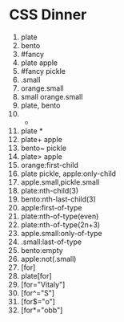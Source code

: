 # CSS Dinner

1. plate
2. bento
3. #fancy
4. plate apple
5. #fancy pickle
6. .small
7. orange.small
8. small orange.small
9. plate, bento
10. *
11. plate *
12. plate+ apple
13. bento~ pickle  
14. plate> apple
15. orange:first-child
16. plate pickle, apple:only-child
17. apple.small,pickle.small
18. plate:nth-child(3)
19. bento:nth-last-child(3)
20. apple:first-of-type
21. plate:nth-of-type(even)
22. plate:nth-of-type(2n+3)
23. apple.small:only-of-type
24. .small:last-of-type
25. bento:empty
26. apple:not(.small)
27. [for]
28. plate[for]
29. [for="Vitaly"]
30. [for^="S"]
31. [for$="o"]
32. [for*="obb"]